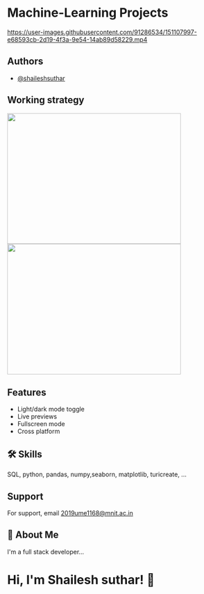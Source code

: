 # **Machine-Learning Projects** 
  
   https://user-images.githubusercontent.com/91286534/151107997-e68593cb-2d19-4f3a-9e54-14ab89d58229.mp4
## Authors

- [@shaileshsuthar](https://github.com/shaileshsuthar675/)


## Working strategy 


<p float="left">
  <img src="https://data-flair.training/blogs/wp-content/uploads/sites/2/2017/07/what-is-machine-learning.jpg" width="400" height='300' />
  <img src="https://www.eurixgroup.com/wp-content/uploads/2021/01/ml-e1610553826718.jpg" width="400" height='300' /> 
</p>


## Features

- Light/dark mode toggle
- Live previews
- Fullscreen mode
- Cross platform


## 🛠 Skills
SQL, python, pandas, numpy,seaborn, matplotlib,
turicreate, ... 

## Support

For support, email 2019ume1168@mnit.ac.in


## 🚀 About Me
I'm a full stack developer...
# Hi, I'm Shailesh suthar! 🤝
